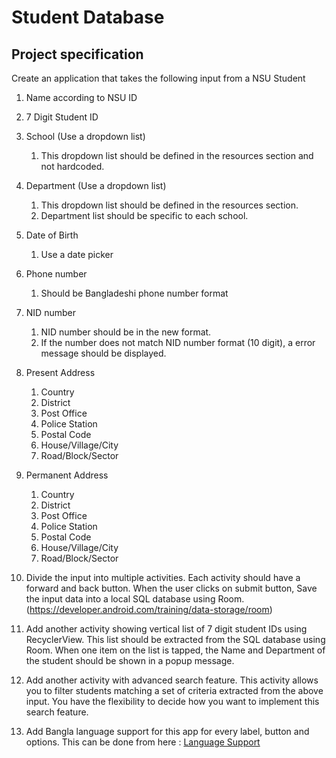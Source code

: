 # Student Database

## Project specification

Create an application that takes the following input from a NSU Student
   1. Name according to NSU ID
   2. 7 Digit Student ID
   3. School (Use a dropdown list)
      1. This dropdown list should be defined in the resources section and not hardcoded. 
   4. Department (Use a dropdown list)
      1. This dropdown list should be defined in the resources section.
      2. Department list should be specific to each school.
   5. Date of Birth
      1. Use a date picker
   6. Phone number
      1. Should be Bangladeshi phone number format
   7. NID number
      1. NID number should be in the new format.
      2. If the number does not match NID number format (10 digit), a error message should be displayed.
   8. Present Address
      1. Country
      2. District
      3. Post Office
      4. Police Station
      5. Postal Code
      6. House/Village/City
      7. Road/Block/Sector
   9. Permanent Address
      1. Country
      2. District
      3. Post Office
      4. Police Station
      5. Postal Code
      6. House/Village/City
      7. Road/Block/Sector

   2. Divide the input into multiple activities. Each activity should have a forward and back button. When the user clicks on submit button, Save the input data into a local SQL database using Room. (https://developer.android.com/training/data-storage/room)

   3. Add another activity showing vertical list of 7 digit student IDs using RecyclerView. This list should be extracted from the SQL database using Room. When one item on the list is tapped, the Name and Department of the student should be shown in a popup message.

   4. Add another activity with advanced search feature. This activity allows you to filter students matching a set of criteria extracted from the above input. You have the flexibility to decide how you want to implement this search feature. 

   5. Add Bangla language support for this app for every label, button and options. This can be done from here : [Language Support](https://developer.android.com/training/basics/supporting-devices/languages)

